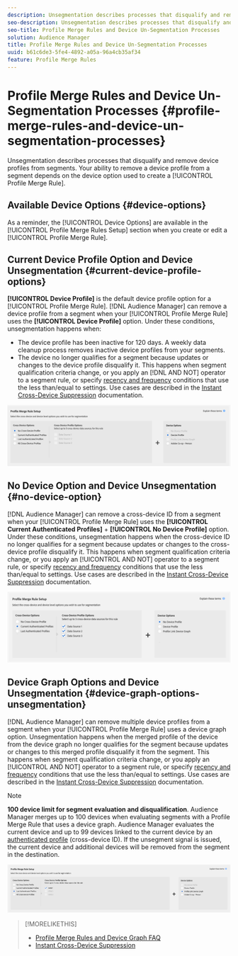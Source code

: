 ```yaml
---
description: Unsegmentation describes processes that disqualify and remove device profiles from segments. Your ability to remove a device profile from a segment depends on the device option used to create a Profile Merge Rule.
seo-description: Unsegmentation describes processes that disqualify and remove device profiles from segments. Your ability to remove a device profile from a segment depends on the device option used to create a Profile Merge Rule.
seo-title: Profile Merge Rules and Device Un-Segmentation Processes
solution: Audience Manager
title: Profile Merge Rules and Device Un-Segmentation Processes
uuid: b61c6de3-5fe4-4892-a05a-96a4cb35af34
feature: Profile Merge Rules
---
```


# Profile Merge Rules and Device Un-Segmentation Processes {#profile-merge-rules-and-device-un-segmentation-processes}

Unsegmentation describes processes that disqualify and remove device profiles from segments. Your ability to remove a device profile from a segment depends on the device option used to create a [!UICONTROL Profile Merge Rule].

## Available Device Options {#device-options}

As a reminder, the [!UICONTROL Device Options] are available in the [!UICONTROL Profile Merge Rules Setup] section when you create or edit a [!UICONTROL Profile Merge Rule].

## Current Device Profile Option and Device Unsegmentation {#current-device-profile-options}

**[!UICONTROL Device Profile]** is the default device profile option for a [!UICONTROL Profile Merge Rule]. [!DNL Audience Manager] can remove a device profile from a segment when your [!UICONTROL Profile Merge Rule] uses the **[!UICONTROL Device Profile]** option. Under these conditions, unsegmentation happens when:

* The device profile has been inactive for 120 days. A weekly data cleanup process removes inactive device profiles from your segments.
* The device no longer qualifies for a segment because updates or changes to the device profile disqualify it. This happens when segment qualification criteria change, or you apply an [!DNL AND NOT] operator to a segment rule, or specify [recency and frequency](../segments/recency-and-frequency.md) conditions that use the less than/equal to settings. Use cases are described in the [Instant Cross-Device Suppression](instant-cross-device-suppression.md) documentation.

![device-only](assets/device-only.png)

## No Device Option and Device Unsegmentation {#no-device-option}

[!DNL Audience Manager] can remove a cross-device ID from a segment when your [!UICONTROL Profile Merge Rule] uses the **[!UICONTROL Current Authenticated Profiles]** + **[!UICONTROL No Device Profile]** option. Under these conditions, unsegmentation happens when the cross-device ID no longer qualifies for a segment because updates or changes to the cross-device profile disqualify it. This happens when segment qualification criteria change, or you apply an [!UICONTROL AND NOT] operator to a segment rule, or specify [recency and frequency](../segments/recency-and-frequency.md) conditions that use the less than/equal to settings. Use cases are described in the [Instant Cross-Device Suppression](instant-cross-device-suppression.md) documentation.

![](assets/current-no-device.png)

## Device Graph Options and Device Unsegmentation {#device-graph-options-unsegmentation}

[!DNL Audience Manager] can remove multiple device profiles from a segment when your [!UICONTROL Profile Merge Rule] uses a device graph option. Unsegmentation happens when the merged profile of the device from the device graph no longer qualifies for the segment because updates or changes to this merged profile disqualify it from the segment. This happens when segment qualification criteria change, or you apply an [!UICONTROL AND NOT] operator to a segment rule, or specify [recency and frequency](../segments/recency-and-frequency.md) conditions that use the less than/equal to settings. Use cases are described in the [Instant Cross-Device Suppression](instant-cross-device-suppression.md) documentation.

>[!NOTE]
>
>**100 device limit for segment evaluation and disqualification**.
>Audience Manager merges up to 100 devices when evaluating segments with a Profile Merge Rule that uses a device graph. Audience Manager evaluates the current device and up to 99 devices linked to the current device by an [authenticated profile](../../reference/visitor-authentication-states.md) (cross-device ID). If the unsegment signal is issued, the current device and additional devices will be removed from the segment in the destination.

![](assets/last-device-graph.png)

>[!MORELIKETHIS]
>
>* [Profile Merge Rules and Device Graph FAQ](../../faq/faq-profile-merge.md)
>* [Instant Cross-Device Suppression](instant-cross-device-suppression.md)
